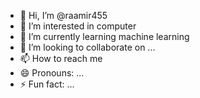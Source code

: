 - 👋 Hi, I’m @raamir455
- 👀 I’m interested in computer 
- 🌱 I’m currently learning machine learning 
- 💞️ I’m looking to collaborate on ...
- 📫 How to reach me 
- 😄 Pronouns: ...
- ⚡ Fun fact: ...

<!---
raamir455/raamir455 is a ✨ special ✨ repository because its `README.md` (this file) appears on your GitHub profile.
You can click the Preview link to take a look at your changes.
--->
